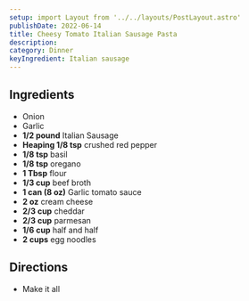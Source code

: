 ```yaml
---
setup: import Layout from '../../layouts/PostLayout.astro'
publishDate: 2022-06-14
title: Cheesy Tomato Italian Sausage Pasta
description:
category: Dinner
keyIngredient: Italian sausage
---
```


## Ingredients
- Onion
- Garlic
- **1/2 pound** Italian Sausage
- **Heaping 1/8 tsp** crushed red pepper
- **1/8 tsp** basil
- **1/8 tsp** oregano
- **1 Tbsp** flour
- **1/3 cup** beef broth
- **1 can (8 oz)** Garlic tomato sauce
- **2 oz** cream cheese
- **2/3 cup** cheddar
- **2/3 cup** parmesan
- **1/6 cup** half and half
- **2 cups** egg noodles

## Directions
- Make it all
